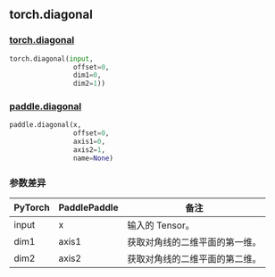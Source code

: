 ## torch.diagonal
### [torch.diagonal](https://pytorch.org/docs/stable/generated/torch.diagonal.html?highlight=diagonal#torch.diagonal)

```python
torch.diagonal(input, 
                offset=0, 
                dim1=0, 
                dim2=1))
```

### [paddle.diagonal](https://www.paddlepaddle.org.cn/documentation/docs/zh/api/paddle/diagonal_cn.html#diagonal)

```python
paddle.diagonal(x, 
                offset=0, 
                axis1=0, 
                axis2=1, 
                name=None)
```
### 参数差异
| PyTorch       | PaddlePaddle | 备注                                                   |
| ------------- | ------------ | ------------------------------------------------------ |
| input        | x            | 输入的 Tensor。                   |
| dim1         | axis1        | 获取对角线的二维平面的第一维。        |
| dim2         | axis2        | 获取对角线的二维平面的第二维。        |

